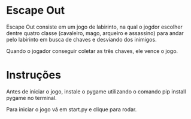 # Escape Out
Escape Out consiste em um jogo de labirinto, na qual o jogdor escolher dentre quatro classe (cavaleiro, mago, arqueiro e assassino) para andar pelo labirinto em busca de chaves e desviando dos inimigos.

Quando o jogador conseguir coletar as três chaves, ele vence o jogo.

# Instruções
Antes de iniciar o jogo, instale o pygame utilizando o comando pip install pygame no terminal.
 
Para iniciar o jogo vá em start.py e clique para rodar.
